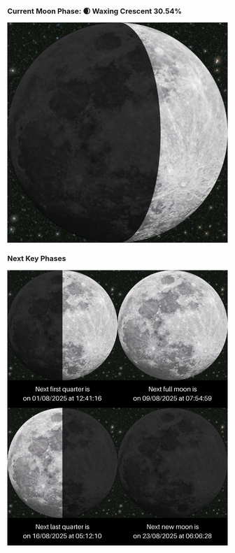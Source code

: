 ### Current Moon Phase: 🌒 Waxing Crescent 30.54%
![Moon Phase](moonphase.png)
### Next Key Phases
![Gallery](gallery.png)
